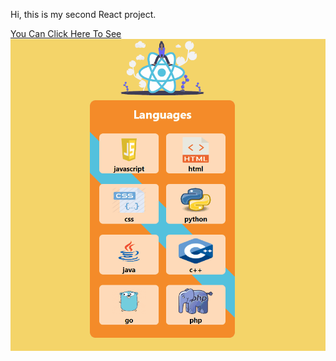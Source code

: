 Hi, this is my second React project.


[You Can Click Here To See](https://languagecardss.netlify.app/)
![](languagecardss.gif)
